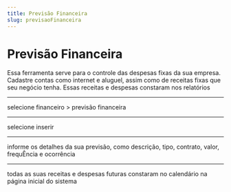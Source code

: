 ```yaml
---
title: Previsão Financeira
slug: previsaoFinanceira
---
```

# Previsão Financeira
Essa ferramenta serve para o controle das despesas fixas da sua empresa. Cadastre contas como internet e aluguel, assim como de receitas fixas que seu negócio tenha. Essas receitas e despesas constaram nos relatórios

---
selecione financeiro > previsão financeira


---

selecione inserir


---
informe os detalhes da sua previsão, como descrição, tipo, contrato, valor, frequÊncia e ocorrência


---
todas as suas receitas e despesas futuras constaram no calendário na página inicial do sistema
